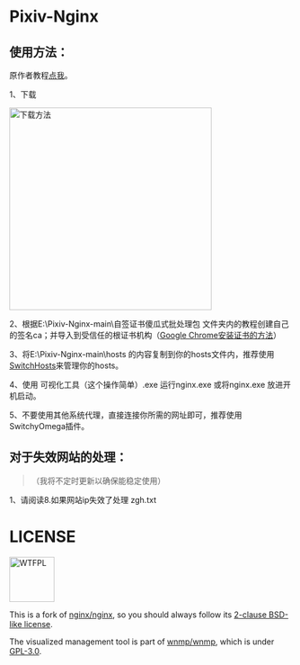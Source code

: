 ﻿# Pixiv-Nginx

## 使用方法：

原作者教程[点我]([url](https://2heng.xin/2017/09/19/pixiv/))。

1、下载

<img src="https://view.moezx.cc/images/2018/09/17/git.png" width="360" alt="下载方法" />

2、根据E:\Pixiv-Nginx-main\自签证书傻瓜式批处理包 文件夹内的教程创建自己的签名ca；并导入到受信任的根证书机构（[Google Chrome安装证书的方法]([url](https://jingyan.baidu.com/article/c843ea0bc4142a77921e4a79.html))）

3、将E:\Pixiv-Nginx-main\hosts 的内容复制到你的hosts文件内，推荐使用[SwitchHosts]([url](https://github.com/oldj/SwitchHosts))来管理你的hosts。

4、使用 可视化工具（这个操作简单）.exe 运行nginx.exe 或将nginx.exe 放进开机启动。

5、不要使用其他系统代理，直接连接你所需的网址即可，推荐使用SwitchyOmega插件。

## 对于失效网站的处理：

>（我将不定时更新以确保能稳定使用）

1、请阅读8.如果网站ip失效了处理 zgh.txt

# LICENSE

<a href="http://www.wtfpl.net/"><img src="https://ngx.moezx.cc/share/svg/brands/WTFPL_badge.svg" width="80" alt="WTFPL" /></a>

This is a fork of [nginx/nginx](https://github.com/nginx/nginx), so you should always follow its [2-clause BSD-like license](http://nginx.org/LICENSE).

The visualized management tool is part of [wnmp/wnmp](https://github.com/wnmp/wnmp), which is under [GPL-3.0](https://github.com/wnmp/wnmp/blob/master/LICENSE).
